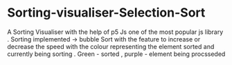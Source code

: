 # Sorting-visualiser-Selection-Sort
A Sorting Visualiser with the help of p5 Js one of the most popular js library . Sorting implemented -> bubble Sort with the feature to increase or decrease the speed with the colour representing the element sorted and currently being sorting . Green - sorted , purple - element being procsseded
